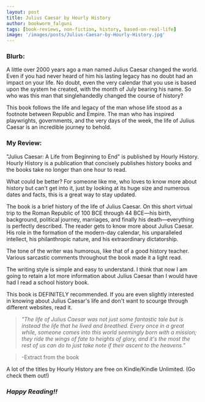 ```yaml
---
layout: post
title: Julius Caesar by Hourly History
author: bookworm_falguni
tags: [book-reviews, non-fiction, history, based-on-real-life]
image: '/images/posts/Julius-Caesar-by-Hourly-History.jpg'
---
```


### **Blurb:**
 A little over 2000 years ago a man named Julius Caesar changed the world. Even if you had never heard of him his lasting legacy has no doubt had an impact on your life. No doubt, even the very calendar that you use is based upon the system he created, with the month of July bearing his name. So who was this man that singlehandedly changed the course of history?

This book follows the life and legacy of the man whose life stood as a footnote between Republic and Empire. The man who has inspired playwrights, governments, and the very days of the week, the life of Julius Caesar is an incredible journey to behold.

### **My Review:**
"Julius Caesar: A Life from Beginning to End" is published by Hourly History. Hourly History is a publication that concisely publishes history books and the books take no longer than one hour to read.

What could be better? For someone like me, who loves to know more about history but can't get into it, just by looking at its huge size and numerous dates and facts, this is a great way to stay updated.

The book is a brief history of the life of Julius Caesar. On this short virtual trip to the Roman Republic of 100 BCE through 44 BCE—his birth, background, political journey, marriages, and finally his death—everything is perfectly described. The reader gets to know more about Julius Caesar. His role in the formation of the modern-day calendar, his unparalleled intellect, his philanthropic nature, and his extraordinary dictatorship.

The tone of the writer was humorous, like that of a good history teacher. Various sarcastic comments throughout the book made it a light read.

The writing style is simple and easy to understand. I think that now I am going to retain a lot more information about Julius Caesar than I would have had I read a school history book.

This book is DEFINITELY recommended. If you are even slightly interested in knowing about Julius Caesar's life and don't want to scourge through different websites, read it.

>*"The life of Julius Caesar was not just some fantastic tale but is instead the life that he lived and breathed. Every once in a great while, someone comes into this world seemingly born with a mission; they ride the wings of fate to heights of glory, and it's the most the rest of us can do to just take note if their ascent to the heavens."*

>-Extract from the book

A lot of the titles by Hourly History are free on Kindle/Kindle Unlimited. (Go check them out!)

### ***Happy Reading!!***
